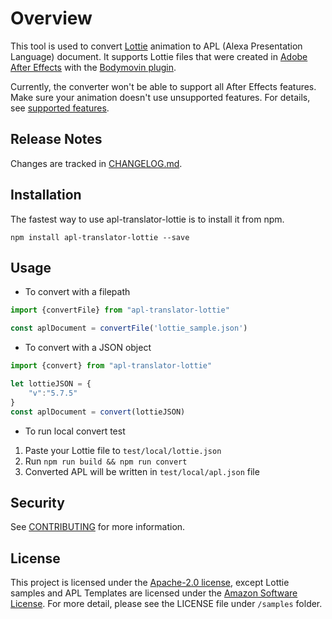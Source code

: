 # Overview

This tool is used to convert [Lottie](https://github.com/airbnb/lottie-web)  animation to APL (Alexa Presentation Language) document. It supports Lottie files that were created in [Adobe After Effects](https://www.adobe.com/products/aftereffects.html) with the [Bodymovin plugin](https://aescripts.com/bodymovin/).

Currently, the converter won't be able to support all After Effects features. Make sure your animation doesn't use unsupported features. For details, see [supported features](https://developer.amazon.com/de-DE/docs/alexa/alexa-presentation-language/import-lottie-animation.html#supported-features).

## Release Notes

Changes are tracked in [CHANGELOG.md](CHANGELOG.md).

## Installation

The fastest way to use apl-translator-lottie is to install it from npm.

```
npm install apl-translator-lottie --save
```

## Usage

* To convert with a filepath

```typescript
import {convertFile} from "apl-translator-lottie"

const aplDocument = convertFile('lottie_sample.json')
```

* To convert with a JSON object

```typescript
import {convert} from "apl-translator-lottie"

let lottieJSON = {
    "v":"5.7.5"
}
const aplDocument = convert(lottieJSON)
```

* To run local convert test
 
1. Paste your Lottie file to `test/local/lottie.json`
2. Run `npm run build && npm run convert`
3. Converted APL will be written in `test/local/apl.json` file

## Security

See [CONTRIBUTING](CONTRIBUTING.md#security-issue-notifications) for more information.

## License

This project is licensed under the [Apache-2.0 license](https://www.apache.org/licenses/LICENSE-2.0), except Lottie samples and APL Templates are licensed under the [Amazon Software License](https://aws.amazon.com/asl/). For more detail, please see the LICENSE file under `/samples` folder.
